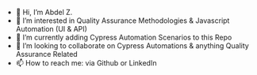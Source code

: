 - 👋 Hi, I’m Abdel Z.
- 👀 I’m interested in Quality Assurance Methodologies & Javascript Automation (UI & API)
- 🌱 I’m currently adding Cypress Automation Scenarios to this Repo
- 💞️ I’m looking to collaborate on Cypress Automations & anything Quality Assurance Related
- 📫 How to reach me: via Github or LinkedIn

<!---
qakoala/qakoala is a ✨ special ✨ repository because its `README.md` (this file) appears on your GitHub profile.
You can click the Preview link to take a look at your changes.
--->
